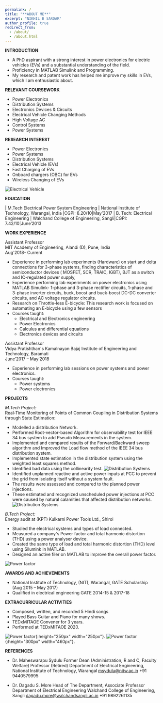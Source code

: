 ```yaml
---
permalink: /
title: "**ABOUT ME**" 
excerpt: "NIKHIL B SARDAR"
author_profile: true
redirect_from: 
  - /about/
  - /about.html
---
```


**INTRODUCTION**
* A PhD aspirant with a strong interest in power electronics for electric vehicles (EVs) and a substantial
understanding of the field.
* Proficiency in MATLAB Simulink and Programming.
* My research and patent work has helped me improve my skills in EVs, which I am enthusiastic about.

**RELEVANT COURSEWORK**

* Power Electronics
* Distribution Systems
* Electronics Devices & Circuits
* Electrical Vehicle Changing Methods
* High Voltage AC
* Control Systems
* Power Systems
  
**RESEARCH INTEREST**

* Power Electronics
* Power Systems
* Distribution Systems
* Electrical Vehicle (EVs)
* Fast Charging of EVs
* Onboard chargers (OBC) for EVs
* Wireless Changing of EVs

![Electrical Vehicle](images/EEEV.png)

**EDUCATION**

| M.Tech Electrical Power System Engineering | National Institute of Technology, Warangal, India |CGPI: 8.20/10|May’2017
| B. Tech: Electrical Engineering | Walchand College of Engineering, Sangli|CGPI: 7.42/10|June’2013


**WORK EXPERIENCE**

Assistant Professor\
MIT Academy of Engineering, Alandi (D), Pune, India \
Aug'2018- Current
* Experience in performing lab experiments (Hardware) on start and delta connections for 3-phase systems, finding characteristics of semiconductor devices ( MOSFET, SCR, TRAIC, IGBT), BJT as a switch and IC-regulated power supply,
* Experience performing lab experiments on power electronics using MATLAB Simulink- 1-phase and 3-phase rectifier circuits, 1-phase and 3-phase inverter circuits, buck, boost and buck-boost DC-DC converter circuits, and AC voltage regulator circuits. 
* Research on Throttle-less E-bicycle: This research work is focused on automating an E-bicycle using a few sensors
* Courses taught:
    * Electrical and Electronics engineering
    * Power Electronics
    * Calculus and differential equations
    * Electronics devices and circuits

Assistant Professor\
Vidya Pratishthan's Kamalnayan Bajaj Institute of Engineering and Technology, Baramati\
June’2017 – May’2018
* Experience in performing lab sessions on power systems and power electronics.
* Courses taught:
    * Power systems
    * Power electronics
  
**PROJECTS**

*M.Tech Project:*\
Real-Time Monitoring of Points of Common Coupling in Distribution Systems through State Estimation:
* Modelled a distribution Network.
* Performed Root-vector-based Algorithm for observability test for IEEE 34 bus system to add Pseudo Measurements in the system.
* Implemented and compared results of the Forward/Backward sweep algorithm and Improved the Load flow method of the IEEE 34 bus distribution system.
* Implemented state estimation in the distribution system using the weighted least squares method.
* Identified bad data using the collinearity test.
![Distribution Systems](images/4.png)
* Identified unplanned reactive and active power inputs at PCC to prevent the grid from isolating itself without a system fault.
* The results were assessed and compared to the planned power injections.
* These estimated and recognized unscheduled power injections at PCC were caused by natural calamities that affected distribution networks.
![Distribution Systems](images/22.png)


*B.Tech Project:*\
Energy audit at (KPT) Kulkarni Power Tools Ltd., Shirol
* Studied the electrical systems and types of load connected.
* Measured a company's Power factor and total harmonic distortion (THD) using a power analyser device.
* Created the same type of load and total harmonic distortion (THD) level using Silumink in MATLAB.
* Designed an active filer on MATLAB to improve the overall power factor.
  
![Power factor](images/666.png)

**AWARDS AND ACHIEVEMENTS**
* National Institute of Technology, (NIT), Warangal, GATE Scholarship (Aug 2015 – May 2017)
* Qualified in electrical engineering GATE 2014-15 & 2017-18

**EXTRACURRICULAR ACTIVITIES**
* Composed, written, and recorded 5 Hindi songs.
* Played Bass Guitar and Piano for many shows.
* TEDxMITAOE Convener for 3 years.
* Performed at TEDxMITAOE 2020.

  
![Power factor](images/niku.png){:height="250px" width="250px"}.
![Power factor](images/bass.png){:height="300px" width="460px"}.


**REFERENCES**

* Dr. Maheswarapu Sydulu
Former Dean (Administration, R and C, Faculty Welfare) Professor (Retired)
Department of Electrical Engineering,
National Institute of Technology, Warangal msydulu@nitw.ac.in
+91 9440579995

* Dr. Dagadu S. More
Head of The Department, Associate Professor Department of Electrical Engineering
Walchand College of Engineering, Sangli
dagadu.more@walchandsangli.ac.in
+91 9892261135


